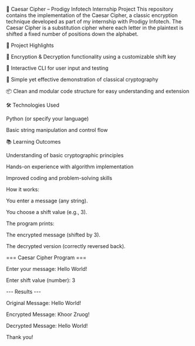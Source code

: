 🔐 Caesar Cipher – Prodigy Infotech Internship Project
This repository contains the implementation of the Caesar Cipher, a classic encryption technique developed as part of my internship with Prodigy Infotech.
The Caesar Cipher is a substitution cipher where each letter in the plaintext is shifted a fixed number of positions down the alphabet.

🚀 Project Highlights

🔄 Encryption & Decryption functionality using a customizable shift key

🧪 Interactive CLI for user input and testing

🧠 Simple yet effective demonstration of classical cryptography

📦 Clean and modular code structure for easy understanding and extension


🛠️ Technologies Used

Python (or specify your language)

Basic string manipulation and control flow

📚 Learning Outcomes

Understanding of basic cryptographic principles

Hands-on experience with algorithm implementation

Improved coding and problem-solving skills


How it works:

You enter a message (any string).

You choose a shift value (e.g., 3).

The program prints:

The encrypted message (shifted by 3).

The decrypted version (correctly reversed back).


=== Caesar Cipher Program ===

Enter your message: Hello World!

Enter shift value (number): 3


--- Results ---

Original Message: Hello World!

Encrypted Message: Khoor Zruog!

Decrypted Message: Hello World!


Thank you!

